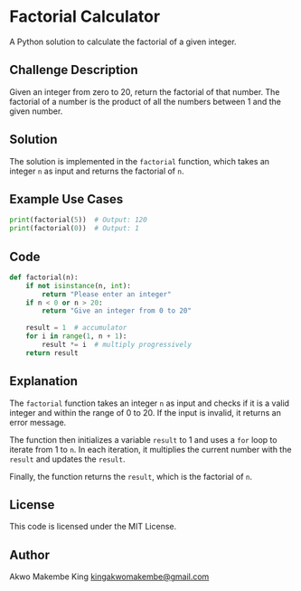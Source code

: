 

**Factorial Calculator**
=====================

A Python solution to calculate the factorial of a given integer.

**Challenge Description**
-------------------------

Given an integer from zero to 20, return the factorial of that number. The factorial of a number is the product of all the numbers between 1 and the given number.

**Solution**
------------

The solution is implemented in the `factorial` function, which takes an integer `n` as input and returns the factorial of `n`.

**Example Use Cases**
--------------------

```python
print(factorial(5))  # Output: 120
print(factorial(0))  # Output: 1
```

**Code**
------

```python
def factorial(n):
    if not isinstance(n, int):
        return "Please enter an integer"
    if n < 0 or n > 20:
        return "Give an integer from 0 to 20"
    
    result = 1  # accumulator
    for i in range(1, n + 1):
        result *= i  # multiply progressively
    return result
```

**Explanation**
-------------

The `factorial` function takes an integer `n` as input and checks if it is a valid integer and within the range of 0 to 20. If the input is invalid, it returns an error message.

The function then initializes a variable `result` to 1 and uses a `for` loop to iterate from 1 to `n`. In each iteration, it multiplies the current number with the `result` and updates the `result`.

Finally, the function returns the `result`, which is the factorial of `n`.

**License**
-------

This code is licensed under the MIT License.

**Author**
-------
Akwo Makembe King  kingakwomakembe@gmail.com
